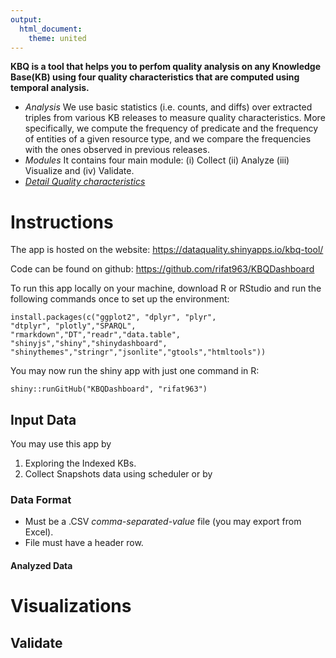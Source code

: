 ```yaml
---
output:
  html_document:
    theme: united
---
```


**KBQ is a tool that helps you to perfom quality analysis on any Knowledge Base(KB) using four quality characteristics that are computed using temporal analysis.**

- *Analysis* We use basic statistics (i.e. counts, and diffs) over extracted triples from various KB releases to measure quality characteristics. More specifically, we compute the frequency of predicate and the frequency of entities of a given resource type, and we compare the frequencies with the ones observed in previous releases.
- *Modules* It contains four main module: (i) Collect (ii) Analyze (iii) Visualize and (iv) Validate.
- [*Detail Quality characteristics*](http://softeng.polito.it/rifat/QualityCharacteristics.pdf)

# Instructions

The app is hosted on the website: https://dataquality.shinyapps.io/kbq-tool/

Code can be found on github: https://github.com/rifat963/KBQDashboard

To run this app locally on your machine, download R or RStudio and run the following commands once to set up the environment:

```
install.packages(c("ggplot2", "dplyr", "plyr", 
"dtplyr", "plotly","SPARQL",
"rmarkdown","DT","readr","data.table",
"shinyjs","shiny","shinydashboard",
"shinythemes","stringr","jsonlite","gtools","htmltools"))

```
You may now run the shiny app with just one command in R:

```
shiny::runGitHub("KBQDashboard", "rifat963")
```

<a name="inputdata"></a> 

## Input Data 

You may use this app by

1. Exploring the Indexed KBs.
2. Collect Snapshots data using scheduler or by

<a name="dataformat"></a> 

### Data Format 

- Must be a .CSV *comma-separated-value* file (you may export from Excel).
- File must have a header row.



#### Analyzed Data

<a name="rdata"></a> 

<a name="vis"></a> 

# Visualizations


<a name="pcaplots"></a>


<a name="analysisplots"></a>

## Validate


<a name="volcano"></a>
 

<a name="scatterplots"></a>

 
<a name="boxplots"></a>


<a name="heatmaps"></a>

